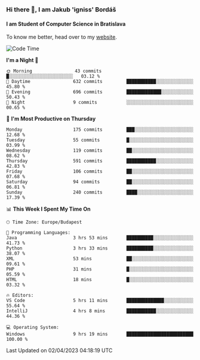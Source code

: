 ### Hi there 👋, I am Jakub 'igniss' Bordáš

#### I am Student of Computer Science in Bratislava
To know me better, head over to my [website](https://bordas.sk).


<!--START_SECTION:waka-->
![Code Time](http://img.shields.io/badge/Code%20Time-1%2C095%20hrs%2010%20mins-blue)

**I'm a Night 🦉** 

```text
🌞 Morning                43 commits          █░░░░░░░░░░░░░░░░░░░░░░░░   03.12 % 
🌆 Daytime                632 commits         ███████████░░░░░░░░░░░░░░   45.80 % 
🌃 Evening                696 commits         █████████████░░░░░░░░░░░░   50.43 % 
🌙 Night                  9 commits           ░░░░░░░░░░░░░░░░░░░░░░░░░   00.65 % 
```
📅 **I'm Most Productive on Thursday** 

```text
Monday                   175 commits         ███░░░░░░░░░░░░░░░░░░░░░░   12.68 % 
Tuesday                  55 commits          █░░░░░░░░░░░░░░░░░░░░░░░░   03.99 % 
Wednesday                119 commits         ██░░░░░░░░░░░░░░░░░░░░░░░   08.62 % 
Thursday                 591 commits         ███████████░░░░░░░░░░░░░░   42.83 % 
Friday                   106 commits         ██░░░░░░░░░░░░░░░░░░░░░░░   07.68 % 
Saturday                 94 commits          ██░░░░░░░░░░░░░░░░░░░░░░░   06.81 % 
Sunday                   240 commits         ████░░░░░░░░░░░░░░░░░░░░░   17.39 % 
```


📊 **This Week I Spent My Time On** 

```text
🕑︎ Time Zone: Europe/Budapest

💬 Programming Languages: 
Java                     3 hrs 53 mins       ██████████░░░░░░░░░░░░░░░   41.73 % 
Python                   3 hrs 33 mins       ██████████░░░░░░░░░░░░░░░   38.07 % 
XML                      53 mins             ██░░░░░░░░░░░░░░░░░░░░░░░   09.61 % 
PHP                      31 mins             █░░░░░░░░░░░░░░░░░░░░░░░░   05.59 % 
HTML                     18 mins             █░░░░░░░░░░░░░░░░░░░░░░░░   03.32 % 

🔥 Editors: 
VS Code                  5 hrs 11 mins       ██████████████░░░░░░░░░░░   55.64 % 
IntelliJ                 4 hrs 8 mins        ███████████░░░░░░░░░░░░░░   44.36 % 

💻 Operating System: 
Windows                  9 hrs 19 mins       █████████████████████████   100.00 % 
```


 Last Updated on 02/04/2023 04:18:19 UTC
<!--END_SECTION:waka-->
